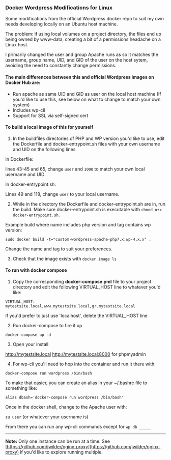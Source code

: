 ### Docker Wordpress Modifications for Linux

Some modifications from the official Wordpress docker repo to suit my own needs developing locally on an Ubuntu host machine.

The problem: if using local volumes on a project directory, the files end up being owned by www-data, creating a bit of a permissions headache on a Linux host.

I primarily changed the user and group Apache runs as so it matches the username, group name, UID, and GID of the user on the host sytem, avoiding the need to constantly change permissions.

#### The main differences between this and official Wordpress images on Docker Hub are:

- Run apache as same UID and GID as user on the local host machine (If you'd like to use this, see below on what to change to match your own system)
- Includes wp-cli
- Support for SSL via self-signed cert

#### To build a local image of this for yourself

1. In the buildfiles directories of PHP and WP version you'd like to use, edit the Dockerfile and docker-entrypoint.sh files with your own username and UID on the following lines

In Dockerfile:

lines 43-45 and 65, change `user` and `1000` to match your own local username and UID

In docker-entrypoint.sh:

Lines 49 and 118, change `user` to your local username.

2. While in the directory the Dockerfile and docker-entrypoint.sh are in, run the build. Make sure docker-entrypoint.sh is executable with `chmod u+x docker-entrypoint.sh`.

Example build where name includes php version and tag contains wp version:

`sudo docker build -t="custom-wordpress-apache-php7.x:wp-4.x.x" .`

Change the name and tag to suit your preferences.

3. Check that the image exists with `docker image ls`

#### To run with docker compose

1. Copy the corresponding **docker-compose.yml** file to your project directory and edit the following VIRTUAL_HOST line to whatever you'd like:

~~~~
VIRTUAL_HOST: mytestsite.local,www.mytestsite.local,gr.mytestsite.local
~~~~

If you'd prefer to just use 'localhost', delete the VIRTUAL_HOST line

2. Run docker-compose to fire it up

`docker-compose up -d`

3. Open your install

http://mytestsite.local
http://mytestsite.local:8000 for phpmyadmin

4. For wp-cli you'll need to hop into the container and run it there with:

`docker-compose run wordpress /bin/bash`

To make that easier, you can create an alias in your ~/.bashrc file to something like:

~~~~
alias dbash='docker-compose run wordpress /bin/bash'
~~~~

Once in the docker shell, change to the Apache user with:

`su user` (or whatever your username is)

From there you can run any wp-cli commands except for `wp db _____`

---

**Note:** Only one instance can be run at a time. See [https://github.com/jwilder/nginx-proxy](https://github.com/jwilder/nginx-proxy) if you'd like to explore running multiple.